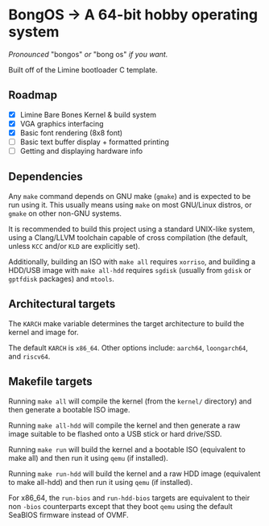 # BongOS -> A 64-bit hobby operating system

*Pronounced* "bongos" *or* "bong os" *if you want.*

Built off of the Limine bootloader C template. 

## Roadmap

- [x] Limine Bare Bones Kernel & build system
- [x] VGA graphics interfacing
- [x] Basic font rendering (8x8 font)
- [ ] Basic text buffer display + formatted printing
- [ ] Getting and displaying hardware info 

## Dependencies

Any `make` command depends on GNU make (`gmake`) and is expected to be run using
it. This usually means using `make` on most GNU/Linux distros, or `gmake` on 
other non-GNU systems.

It is recommended to build this project using a standard UNIX-like system, using
a Clang/LLVM toolchain capable of cross compilation (the default, unless `KCC`
and/or `KLD` are explicitly set).

Additionally, building an ISO with `make all` requires `xorriso`, and building a
HDD/USB image with `make all-hdd` requires `sgdisk` (usually from `gdisk` or 
`gptfdisk` packages) and `mtools`.

## Architectural targets

The `KARCH` make variable determines the target architecture to build the kernel
and image for.

The default `KARCH` is `x86_64`. Other options include: `aarch64`, 
`loongarch64`, and `riscv64`.

## Makefile targets

Running `make all` will compile the kernel (from the `kernel/` directory) and 
then generate a bootable ISO image.

Running `make all-hdd` will compile the kernel and then generate a raw image 
suitable to be flashed onto a USB stick or hard drive/SSD.

Running `make run` will build the kernel and a bootable ISO (equivalent to make 
all) and then run it using `qemu` (if installed).

Running `make run-hdd` will build the kernel and a raw HDD image (equivalent to 
make all-hdd) and then run it using `qemu` (if installed).

For x86_64, the `run-bios` and `run-hdd-bios` targets are equivalent to their 
non `-bios` counterparts except that they boot `qemu` using the default SeaBIOS 
firmware instead of OVMF.
